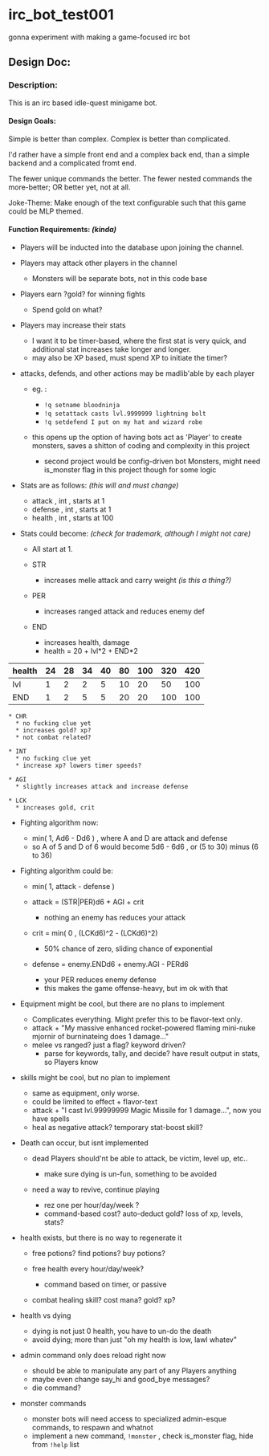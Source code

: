 # irc_bot_test001
gonna experiment with making a game-focused irc bot


## Design Doc: 

### Description:

This is an irc based idle-quest minigame bot. 

#### Design Goals:

Simple is better than complex. Complex is better than complicated.

I'd rather have a simple front end and a complex back end, than a simple backend and a complicated fromt end. 

The fewer unique commands the better. The fewer nested commands the more-better; OR better yet, not at all.  

Joke-Theme: Make enough of the text configurable such that this game could be MLP themed. 

#### Function Requirements:  *(kinda)*


  * Players will be inducted into the database upon joining the channel.
  * Players may attack other players in the channel
    * Monsters will be separate bots, not in this code base

  * Players earn ?gold? for winning fights
    * Spend gold on what?

  * Players may increase their stats 
    * I want it to be timer-based, where the first stat is very quick, and additional stat increases take longer and longer. 
    * may also be XP based, must spend XP to initiate the timer?

  * attacks, defends, and other actions may be madlib'able by each player
    * eg. : 
      * `!q setname bloodninja`
      * `!q setattack casts lvl.9999999 lightning bolt`
      * `!q setdefend I put on my hat and wizard robe`

    * this opens up the option of having bots act as 'Player' to create monsters, saves a shitton of coding and complexity in this project
      * second project would be config-driven bot Monsters, might need is_monster flag in this project though for some logic

  * Stats are as follows:   *(this will and must change)*
    * attack , int , starts at 1
    * defense , int , starts at 1
    * health , int , starts at 100

  * Stats could become:  *(check for trademark, although I might not care)*
    * All start at 1.
    * STR
      * increases melle attack and carry weight  *(is this a thing?)*

    * PER
      * increases ranged attack and reduces enemy def

    * END
      * increases health, damage
      * health = 20 + lvl\*2 + END\*2

health|24 |28 |34 |40 |80 |100 |320 |420
---|---|---|---|---|---|---|---|---
lvl|1  |2  |2  |5  |10 |20 |50 |100
END|1 |2 |5 |5 |20 |20 |100 |100

    * CHR
      * no fucking clue yet
      * increases gold? xp? 
      * not combat related? 

    * INT
      * no fucking clue yet
      * increase xp? lowers timer speeds?

    * AGI
      * slightly increases attack and increase defense

    * LCK
      * increases gold, crit

  * Fighting algorithm now:
    * min( 1, Ad6 - Dd6 ) , where A and D are attack and defense
    * so A of 5 and D of 6 would become  5d6 - 6d6  , or  (5 to 30)  minus (6 to 36)

  * Fighting algorithm could be:
    * min( 1, attack - defense )
    * attack =  (STR|PER)d6 + AGI + crit
      * nothing an enemy has reduces your attack

    * crit = min( 0 , (LCKd6)^2 - (LCKd6)^2)
      * 50% chance of zero, sliding chance of exponential

    * defense = enemy.ENDd6 + enemy.AGI - PERd6
      * your PER reduces enemy defense
      * this makes the game offense-heavy, but im ok with that

  * Equipment might be cool, but there are no plans to implement
    * Complicates everything. Might prefer this to be flavor-text only.
    * attack + "My massive enhanced rocket-powered flaming mini-nuke mjornir of burninateing does 1 damage..."
    * melee vs ranged? just a flag? keyword driven?
      * parse for keywords, tally, and decide? have result output in stats, so Players know

  * skills might be cool, but no plan to implement
    * same as equipment, only worse.
    * could be limited to effect + flavor-text
    * attack + "I cast lvl.99999999 Magic Missile for 1 damage...", now you have spells
    * heal as negative attack? temporary stat-boost skill? 

  * Death can occur, but isnt implemented
    * dead Players should'nt be able to attack, be victim, level up, etc..
      * make sure dying is un-fun, something to be avoided

    * need a way to revive, continue playing
      * rez one per hour/day/week ?
      * command-based cost? auto-deduct gold? loss of xp, levels, stats?

  * health exists, but there is no way to regenerate it
    * free potions? find potions? buy potions?
    * free health every hour/day/week?
      * command based on timer, or passive

    * combat healing skill? cost mana? gold? xp?  

  * health vs dying
    * dying is not just 0 health, you have to un-do the death
    * avoid dying; more than just "oh my health is low, lawl whatev"

  * admin command only does reload right now
    * should be able to manipulate any part of any Players anything
    * maybe even change say_hi and good_bye messages?
    * die command? 

  * monster commands
    * monster bots will need access to specialized admin-esque commands, to respawn and whatnot
    * implement a new command, `!monster` , check is_monster flag, hide from `!help` list


